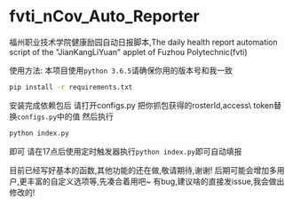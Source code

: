 # fvti_nCov_Auto_Reporter
福州职业技术学院健康励园自动日报脚本,The daily health report automation script of the "JianKangLiYuan" applet of Fuzhou Polytechnic(fvti)

使用方法:
本项目使用`python 3.6.5`请确保你用的版本号和我一致
```bash
pip install -r requirements.txt

```
安装完成依赖包后
请打开configs.py
把你抓包获得的rosterId,access\ token替换`configs.py`中的值
然后执行
```bash
python index.py
```
即可
请在17点后使用定时触发器执行`python index.py`即可自动填报

目前已经写好基本的函数,其他功能的还在做,敬请期待,谢谢!
后期可能会增加多用户,更丰富的自定义选项等,先凑合着用吧~
有bug,建议啥的直接发issue,我会做出修改的!
